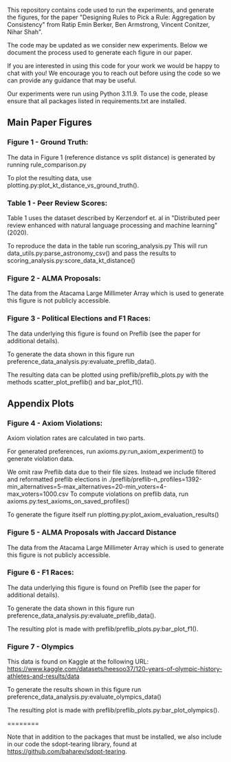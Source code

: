 This repository contains code used to run the experiments, and generate the figures, for the paper "Designing Rules to Pick a Rule: Aggregation by Consistency" from Ratip Emin Berker, Ben Armstrong, Vincent Conitzer, Nihar Shah".

The code may be updated as we consider new experiments. Below we document the process used to generate each figure in our paper.

If you are interested in using this code for your work we would be happy to chat with you! We encourage you to reach out before using the code so we can provide any guidance that may be useful.


Our experiments were run using Python 3.11.9.
To use the code, please ensure that all packages listed in requirements.txt are installed.


## Main Paper Figures

### Figure 1 - Ground Truth:

The data in Figure 1 (reference distance vs split distance) is generated by running rule_comparison.py

To plot the resulting data, use plotting.py:plot_kt_distance_vs_ground_truth().



### Table 1 - Peer Review Scores:

Table 1 uses the dataset described by Kerzendorf et. al in "Distributed peer review enhanced with natural language processing and machine learning" (2020).

To reproduce the data in the table run scoring_analysis.py
This will run data_utils.py:parse_astronomy_csv() and pass the results to scoring_analysis.py:score_data_kt_distance()


### Figure 2 - ALMA Proposals:

The data from the Atacama Large Millimeter Array which is used to generate this figure is not publicly accessible.


### Figure 3 - Political Elections and F1 Races:

The data underlying this figure is found on Preflib (see the paper for additional details).

To generate the data shown in this figure run preference_data_analysis.py:evaluate_preflib_data().

The resulting data can be plotted using preflib/preflib_plots.py with the methods scatter_plot_preflib() and bar_plot_f1().


## Appendix Plots


### Figure 4 - Axiom Violations:

Axiom violation rates are calculated in two parts.

For generated preferences, run axioms.py:run_axiom_experiment() to generate violation data.

We omit raw Preflib data due to their file sizes. Instead we include filtered and reformatted preflib elections in ./preflib/preflib-n_profiles=1392-min_alternatives=5-max_alternatives=20-min_voters=4-max_voters=1000.csv
To compute violations on preflib data, run axioms.py:test_axioms_on_saved_profiles()

To generate the figure itself run plotting.py:plot_axiom_evaluation_results()


### Figure 5 - ALMA Proposals with Jaccard Distance

The data from the Atacama Large Millimeter Array which is used to generate this figure is not publicly accessible.

### Figure 6 - F1 Races:

The data underlying this figure is found on Preflib (see the paper for additional details).

To generate the data shown in this figure run preference_data_analysis.py:evaluate_preflib_data().

The resulting plot is made with preflib/preflib_plots.py:bar_plot_f1().


### Figure 7 - Olympics

This data is found on Kaggle at the following URL: https://www.kaggle.com/datasets/heesoo37/120-years-of-olympic-history-athletes-and-results/data

To generate the results shown in this figure run preference_data_analysis.py:evaluate_olympics_data()

The resulting plot is made with preflib/preflib_plots.py:bar_plot_olympics().



========

Note that in addition to the packages that must be installed, we also include in our code the sdopt-tearing library, found at https://github.com/baharev/sdopt-tearing.
